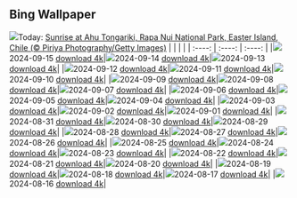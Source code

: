 ## Bing Wallpaper
![](./wallpaper/2024-09-15.jpg)Today: [Sunrise at Ahu Tongariki, Rapa Nui National Park, Easter Island, Chile (© Piriya Photography/Getty Images)](./wallpaper/2024-09-15.jpg)
|      |      |      |
| :----: | :----: | :----: |
|![](./wallpaper/2024-09-15_sm.jpg)2024-09-15 [download 4k](./wallpaper/2024-09-15.jpg)|![](./wallpaper/2024-09-14_sm.jpg)2024-09-14 [download 4k](./wallpaper/2024-09-14.jpg)|![](./wallpaper/2024-09-13_sm.jpg)2024-09-13 [download 4k](./wallpaper/2024-09-13.jpg)|
|![](./wallpaper/2024-09-12_sm.jpg)2024-09-12 [download 4k](./wallpaper/2024-09-12.jpg)|![](./wallpaper/2024-09-11_sm.jpg)2024-09-11 [download 4k](./wallpaper/2024-09-11.jpg)|![](./wallpaper/2024-09-10_sm.jpg)2024-09-10 [download 4k](./wallpaper/2024-09-10.jpg)|
|![](./wallpaper/2024-09-09_sm.jpg)2024-09-09 [download 4k](./wallpaper/2024-09-09.jpg)|![](./wallpaper/2024-09-08_sm.jpg)2024-09-08 [download 4k](./wallpaper/2024-09-08.jpg)|![](./wallpaper/2024-09-07_sm.jpg)2024-09-07 [download 4k](./wallpaper/2024-09-07.jpg)|
|![](./wallpaper/2024-09-06_sm.jpg)2024-09-06 [download 4k](./wallpaper/2024-09-06.jpg)|![](./wallpaper/2024-09-05_sm.jpg)2024-09-05 [download 4k](./wallpaper/2024-09-05.jpg)|![](./wallpaper/2024-09-04_sm.jpg)2024-09-04 [download 4k](./wallpaper/2024-09-04.jpg)|
|![](./wallpaper/2024-09-03_sm.jpg)2024-09-03 [download 4k](./wallpaper/2024-09-03.jpg)|![](./wallpaper/2024-09-02_sm.jpg)2024-09-02 [download 4k](./wallpaper/2024-09-02.jpg)|![](./wallpaper/2024-09-01_sm.jpg)2024-09-01 [download 4k](./wallpaper/2024-09-01.jpg)|
|![](./wallpaper/2024-08-31_sm.jpg)2024-08-31 [download 4k](./wallpaper/2024-08-31.jpg)|![](./wallpaper/2024-08-30_sm.jpg)2024-08-30 [download 4k](./wallpaper/2024-08-30.jpg)|![](./wallpaper/2024-08-29_sm.jpg)2024-08-29 [download 4k](./wallpaper/2024-08-29.jpg)|
|![](./wallpaper/2024-08-28_sm.jpg)2024-08-28 [download 4k](./wallpaper/2024-08-28.jpg)|![](./wallpaper/2024-08-27_sm.jpg)2024-08-27 [download 4k](./wallpaper/2024-08-27.jpg)|![](./wallpaper/2024-08-26_sm.jpg)2024-08-26 [download 4k](./wallpaper/2024-08-26.jpg)|
|![](./wallpaper/2024-08-25_sm.jpg)2024-08-25 [download 4k](./wallpaper/2024-08-25.jpg)|![](./wallpaper/2024-08-24_sm.jpg)2024-08-24 [download 4k](./wallpaper/2024-08-24.jpg)|![](./wallpaper/2024-08-23_sm.jpg)2024-08-23 [download 4k](./wallpaper/2024-08-23.jpg)|
|![](./wallpaper/2024-08-22_sm.jpg)2024-08-22 [download 4k](./wallpaper/2024-08-22.jpg)|![](./wallpaper/2024-08-21_sm.jpg)2024-08-21 [download 4k](./wallpaper/2024-08-21.jpg)|![](./wallpaper/2024-08-20_sm.jpg)2024-08-20 [download 4k](./wallpaper/2024-08-20.jpg)|
|![](./wallpaper/2024-08-19_sm.jpg)2024-08-19 [download 4k](./wallpaper/2024-08-19.jpg)|![](./wallpaper/2024-08-18_sm.jpg)2024-08-18 [download 4k](./wallpaper/2024-08-18.jpg)|![](./wallpaper/2024-08-17_sm.jpg)2024-08-17 [download 4k](./wallpaper/2024-08-17.jpg)|
|![](./wallpaper/2024-08-16_sm.jpg)2024-08-16 [download 4k](./wallpaper/2024-08-16.jpg)|